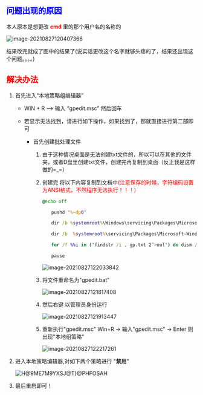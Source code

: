## <font color='blue'>问题出现的原因</font>

本人原本是想更改 <font color='red'>**cmd**</font> 里的那个用户名的名称的

![image-20210827120407366](https://fafa-blog-img.oss-cn-beijing.aliyuncs.com/images/img/20210827120414.png)

结果改完就成了图中的结果了(说实话更改这个名字就够头疼的了，结果还出现这个问题。。。。)

## <font color='red'>解决办法</font>

1. 首先进入“本地策略组编辑器”

   - WIN + R ——> 输入 “gpedit.msc”  然后回车

   - 若显示无法找到，请进行如下操作，如果找到了，那就直接进行第二部即可

     - 首先创建批处理文件

       1. 由于这种情况桌面是无法创建txt文件的，所以可以在其他的文件夹，或者D盘里创建txt文件，创建完再复制到桌面（反正我是这样做的=_=）

       2. 创建完 将以下内容复制到文档中<font color='red'>(注意保存的时候，字符编码设置为ANSI格式，不然程序无法执行！！！)</font>

          ```bat
          @echo off
          
          　　pushd "%~dp0"
          
          　　dir /b %systemroot%\Windows\servicing\Packages\Microsoft-Windows-GroupPolicy-ClientExtensions-Package~3*.mum >gp.txt
          
          　　dir /b  %systemroot%\servicing\Packages\Microsoft-Windows-GroupPolicy-ClientTools-Package~3*.mum >>gp.txt
          
          　　for /f %%i in ('findstr /i . gp.txt 2^>nul') do dism /online /norestart /add-package:"%systemroot%\servicing\Packages\%%i"
          
          　　pause
          ```

          ![image-20210827122033842](https://fafa-blog-img.oss-cn-beijing.aliyuncs.com/images/img/20210827122033.png)

       3. 将文件重命名为"gpedit.bat" 

          ![image-20210827121817408](https://fafa-blog-img.oss-cn-beijing.aliyuncs.com/images/img/20210827121817.png)

       4. 然后右键 以管理员身份运行

          ![image-20210827121913447](https://fafa-blog-img.oss-cn-beijing.aliyuncs.com/images/img/20210827121913.png)

       5. 重新执行"gpedit.msc"
          Win+R → 输入"gpedit.msc" → Enter 则出现"本地组策略"

          ![image-20210827122217261](https://fafa-blog-img.oss-cn-beijing.aliyuncs.com/images/img/20210827122217.png)

2. 进入本地策略编辑器,对如下两个策略进行 "**禁用**" 

   ![H@9ME7M9YXSJ@T}@PHFOSAH](https://fafa-blog-img.oss-cn-beijing.aliyuncs.com/images/img/20210827121358.png)

3. 最后重启即可！
